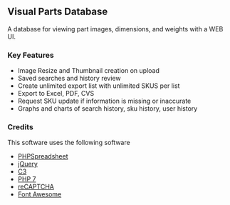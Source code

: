 ## Visual Parts Database

A database for viewing part images, dimensions, and weights with a WEB UI.

### Key Features

* Image Resize and Thumbnail creation on upload
* Saved searches and history review
* Create unlimited export list with unlimited SKUS per list
* Export to Excel, PDF, CVS
* Request SKU update if information is missing or inaccurate
* Graphs and charts of search history, sku history, user history

### Credits

This software uses the following software

* [PHPSpreadsheet](https://github.com/PHPOffice/PhpSpreadsheet)  
* [jQuery](https://jquery.com/)
* [C3](https://c3js.org/)
* [PHP 7](http://php.net/)
* [reCAPTCHA](https://developers.google.com/recaptcha/)
* [Font Awesome](https://fontawesome.com/)
